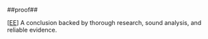 ##proof##

\[[EE](SOURCES.md#EE)\]  A conclusion backed by thorough research, sound analysis, and reliable evidence.
